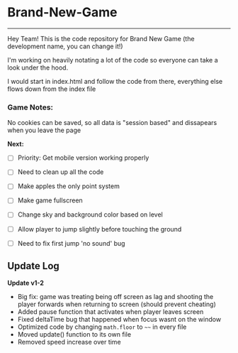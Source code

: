 ﻿# Brand-New-Game
--- 
Hey Team! This is the code repository for Brand New Game (the development name, you can change it!)

I'm working on heavily notating a lot of the code so everyone can take a look under the hood.

I would start in index.html and follow the code from there, everything else flows down from the index file


### Game Notes:

No cookies can be saved, so all data is "session based" and dissapears when you leave the page

**Next:**
- [ ] Priority: Get mobile version working properly
- [ ] Need to clean up all the code
- [ ] Make apples the only point system
- [ ] Make game fullscreen
- [ ] Change sky and background color based on level
- [ ] Allow player to jump slightly before touching the ground
- [ ] Need to fix first jump 'no sound' bug


## Update Log

**Update v1-2**
- Big fix: game was treating being off screen as lag and shooting the player forwards when returning to screen (should prevent cheating)
- Added pause function that activates when player leaves screen
- Fixed deltaTime bug that happened when focus wasnt on the window
- Optimized code by changing `math.floor` to `~~` in every file
- Moved update() function to its own file
- Removed speed increase over time